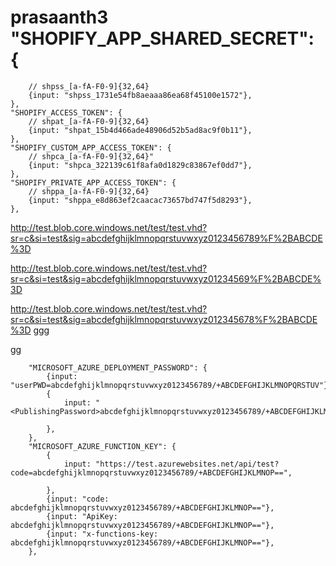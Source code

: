 # prasaanth3	"SHOPIFY_APP_SHARED_SECRET": {
		// shpss_[a-fA-F0-9]{32,64}
		{input: "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"},
	},
	"SHOPIFY_ACCESS_TOKEN": {
		// shpat_[a-fA-F0-9]{32,64}
		{input: "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"},
	},
	"SHOPIFY_CUSTOM_APP_ACCESS_TOKEN": {
		// shpca_[a-fA-F0-9]{32,64}"
		{input: "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"},
	},
	"SHOPIFY_PRIVATE_APP_ACCESS_TOKEN": {
		// shppa_[a-fA-F0-9]{32,64}
		{input: "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"},
	},

http://test.blob.core.windows.net/test/test.vhd?sr=c&si=test&sig=abcdefghijklmnopqrstuvwxyz0123456789%F%2BABCDE%3D

http://test.blob.core.windows.net/test/test.vhd?sr=c&si=test&sig=abcdefghijklmnopqrstuvwxyz01234569%F%2BABCDE%3D

http://test.blob.core.windows.net/test/test.vhd?sr=c&si=test&sig=abcdefghijklmnopqrstuvwxyz012345678%F%2BABCDE%3D ggg

gg

		"MICROSOFT_AZURE_DEPLOYMENT_PASSWORD": {
			{input: "userPWD=abcdefghijklmnopqrstuvwxyz0123456789/+ABCDEFGHIJKLMNOPQRSTUV"},
			{
				input: "<PublishingPassword>abcdefghijklmnopqrstuvwxyz0123456789/+ABCDEFGHIJKLMNOPQRSTUV</PublishingPassword>",

			},
		},
		"MICROSOFT_AZURE_FUNCTION_KEY": {
			{
				input: "https://test.azurewebsites.net/api/test?code=abcdefghijklmnopqrstuvwxyz0123456789/+ABCDEFGHIJKLMNOP==",
		
			},
			{input: "code: abcdefghijklmnopqrstuvwxyz0123456789/+ABCDEFGHIJKLMNOP=="},
			{input: "ApiKey: abcdefghijklmnopqrstuvwxyz0123456789/+ABCDEFGHIJKLMNOP=="},
			{input: "x-functions-key: abcdefghijklmnopqrstuvwxyz0123456789/+ABCDEFGHIJKLMNOP=="},
		},
